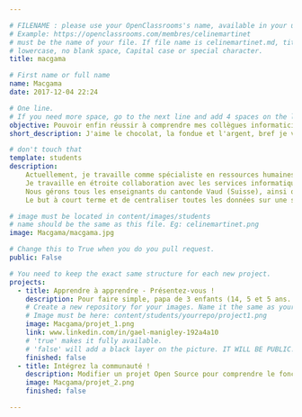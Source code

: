 ```yaml
---

# FILENAME : please use your OpenClassrooms's name, available in your url.
# Example: https://openclassrooms.com/membres/celinemartinet
# must be the name of your file. If file name is celinemartinet.md, title is celinemartinet.
# lowercase, no blank space, Capital case or special character.
title: macgama

# First name or full name
name: Macgama
date: 2017-12-04 22:24

# One line.
# If you need more space, go to the next line and add 4 spaces on the left, as in 'description'.
objective: Pouvoir enfin réussir à comprendre mes collègues informaticiens lorsque nous développons de nouvelles applications.
short_description: J'aime le chocolat, la fondue et l'argent, bref je vis en Suisse.

# don't touch that
template: students
description:
    Actuellement, je travaille comme spécialiste en ressources humaines.
    Je travaille en étroite collaboration avec les services informatiques. 
    Nous gérons tous les enseignants du cantonde Vaud (Suisse), ainsi que les remplaçants.
    Le but à court terme et de centraliser toutes les données sur une seule et même plate-forme.

# image must be located in content/images/students
# name should be the same as this file. Eg: celinemartinet.png
image: Macgama/macgama.jpg

# Change this to True when you do you pull request.
public: False

# You need to keep the exact same structure for each new project.
projects:
  - title: Apprendre à apprendre - Présentez-vous !
    description: Pour faire simple, papa de 3 enfants (14, 5 et 5 ans...), travaillant dans les RH.
    # Create a new repository for your images. Name it the same as your nickname and profile picture.
    # Image must be here: content/students/yourrepo/project1.png
    image: Macgama/projet_1.png
    link: www.linkedin.com/in/gael-manigley-192a4a10
    # 'true' makes it fully available.
    # 'false' will add a black layer on the picture. IT WILL BE PUBLIC!
    finished: false
  - title: Intégrez la communauté !
    description: Modifier un projet Open Source pour comprendre le fonctionnement de Git, de Github et des pull requests. 
    image: Macgama/projet_2.png
    finished: false

---
```

